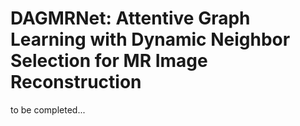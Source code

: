 # DAGMRNet: Attentive Graph Learning with Dynamic Neighbor Selection for MR Image Reconstruction 
to be completed...
